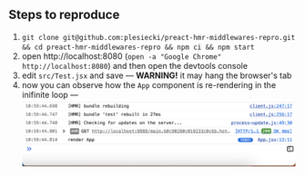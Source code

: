 ## Steps to reproduce 
1. `git clone git@github.com:plesiecki/preact-hmr-middlewares-repro.git && cd preact-hmr-middlewares-repro && npm ci && npm start`
2. open http://localhost:8080 (`open -a "Google Chrome" http://localhost:8080`) and then open the devtools console
3. edit `src/Test.jsx` and save — **WARNING!** it may hang the browser's tab
4. now you can observe how the `App` component is re-rendering in the inifinite loop — ![Infinite re-render](./rerender.png)